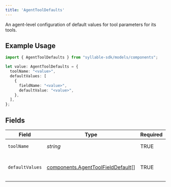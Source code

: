 ```yaml
---
title: 'AgentToolDefaults'
---
```


An agent-level configuration of default values for tool parameters for its tools.

## Example Usage

```typescript
import { AgentToolDefaults } from "syllable-sdk/models/components";

let value: AgentToolDefaults = {
  toolName: "<value>",
  defaultValues: [
    {
      fieldName: "<value>",
      defaultValue: "<value>",
    },
  ],
};
```

## Fields

| Field                                                                                  | Type                                                                                   | Required                                                                               | Description                                                                            |
| -------------------------------------------------------------------------------------- | -------------------------------------------------------------------------------------- | -------------------------------------------------------------------------------------- | -------------------------------------------------------------------------------------- |
| `toolName`                                                                             | *string*                                                                               | TRUE                                                                     | The name of the tool                                                                   |
| `defaultValues`                                                                        | [components.AgentToolFieldDefault](/sdk-docs/models/components/agenttoolfielddefault)[] | TRUE                                                                     | The default values for fields used in the tool                                         |